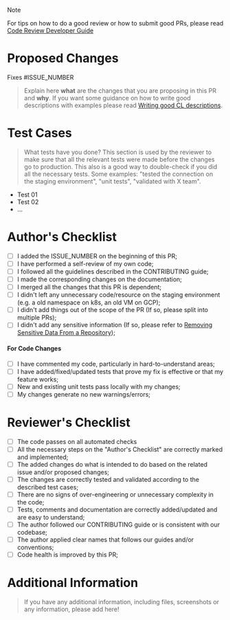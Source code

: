 > [!Note]
> For tips on how to do a good review or how to submit good PRs, please read [Code Review Developer Guide](https://google.github.io/eng-practices/review/)

# Proposed Changes

Fixes #ISSUE_NUMBER

> Explain here **what** are the changes that you are proposing in this PR and **why**. If you want some
> guidance on how to write good descriptions with examples please read
> [Writing good CL descriptions](https://google.github.io/eng-practices/review/developer/cl-descriptions.html).

# Test Cases

> What tests have you done? This section is used by the reviewer to make sure that all the relevant tests
> were made before the changes go to production. This also is a good way to double-check if you did all the
> necessary tests.  Some examples: "tested the connection on the staging environment", "unit tests",
> "validated with X team".

* Test 01
* Test 02
* ...

# Author's Checklist

* [ ] I added the ISSUE_NUMBER on the beginning of this PR;
* [ ] I have performed a self-review of my own code;
* [ ] I followed all the guidelines described in the CONTRIBUTING guide;
* [ ] I made the corresponding changes on the documentation;
* [ ] I merged all the changes that this PR is dependent;
* [ ] I didn't left any unnecessary code/resource on the staging environment (e.g. a old namespace on k8s, an old VM on GCP);
* [ ] I didn't add things out of the scope of the PR (If so, please split into multiple PRs);
* [ ] I didn't add any sensitive information (If so, please refer to
[Removing Sensitive Data From a Repository](https://docs.github.com/en/github/authenticating-to-github/keeping-your-account-and-data-secure/removing-sensitive-data-from-a-repository));

#### For Code Changes

* [ ] I have commented my code, particularly in hard-to-understand areas;
* [ ] I have added/fixed/updated tests that prove my fix is effective or that my feature works;
* [ ] New and existing unit tests pass locally with my changes;
* [ ] My changes generate no new warnings/errors;

# Reviewer's Checklist

* [ ] The code passes on all automated checks
* [ ] All the necessary steps on the "Author's Checklist" are correctly marked and implemented;
* [ ] The added changes do what is intended to do based on the related issue and/or proposed changes;
* [ ] The changes are correctly tested and validated according to the described test cases;
* [ ] There are no signs of over-engineering or unnecessary complexity in the code;
* [ ] Tests, comments and documentation are correctly added/updated and are easy to understand;
* [ ] The author followed our CONTRIBUTING guide or is consistent with our codebase;
* [ ] The author applied clear names that follows our guides and/or conventions;
* [ ] Code health is improved by this PR;

# Additional Information

> If you have any additional information, including files, screenshots or any information, please add here!
